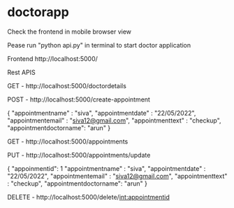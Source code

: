 # doctorapp

Check the frontend in mobile browser view

Pease run "python api.py" in terminal to start doctor application

Frontend
http://localhost:5000/




Rest APIS

GET - http://localhost:5000/doctordetails

POST - http://localhost:5000/create-appointment

{
    "appointmentname" : "siva",
    "appointmentdate" : "22/05/2022",
    "appointmentemail" : "siva12@gmail.com",
    "appointmenttext" : "checkup",
    "appointmentdoctorname": "arun"
}

GET - http://localhost:5000/appointments

PUT - http://localhost:5000/appointments/update

{
    "appoinmentid": 1
    "appointmentname" : "siva",
    "appointmentdate" : "22/05/2022",
    "appointmentemail" : "siva12@gmail.com",
    "appointmenttext" : "checkup",
    "appointmentdoctorname": "arun"
}


DELETE - http://localhost:5000/delete/<int:appointmentid>
